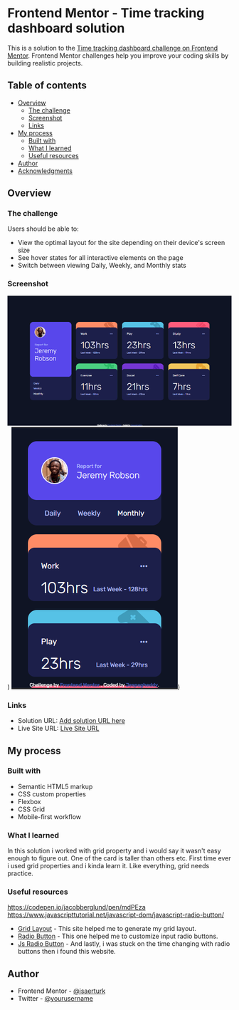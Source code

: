 # Frontend Mentor - Time tracking dashboard solution

This is a solution to the [Time tracking dashboard challenge on Frontend Mentor](https://www.frontendmentor.io/challenges/time-tracking-dashboard-UIQ7167Jw). Frontend Mentor challenges help you improve your coding skills by building realistic projects. 

## Table of contents

- [Overview](#overview)
  - [The challenge](#the-challenge)
  - [Screenshot](#screenshot)
  - [Links](#links)
- [My process](#my-process)
  - [Built with](#built-with)
  - [What I learned](#what-i-learned)
  - [Useful resources](#useful-resources)
- [Author](#author)
- [Acknowledgments](#acknowledgments)

## Overview

### The challenge

Users should be able to:

- View the optimal layout for the site depending on their device's screen size
- See hover states for all interactive elements on the page
- Switch between viewing Daily, Weekly, and Monthly stats

### Screenshot

![](/design/Screenshot_1.png))
![](/design/Screenshot_2.png))

### Links

- Solution URL: [Add solution URL here](https://your-solution-url.com)
- Live Site URL: [Live Site URL](https://isaerturk-ttd-github-io.pages.dev/)

## My process

### Built with

- Semantic HTML5 markup
- CSS custom properties
- Flexbox
- CSS Grid
- Mobile-first workflow

### What I learned

In this solution i worked with grid property and i would say it wasn't easy enough to figure out. One of the card is taller than others etc. First time ever i used grid properties and i kinda learn it. Like everything, grid needs practice. 

### Useful resources

https://codepen.io/jacobberglund/pen/mdPEza
https://www.javascripttutorial.net/javascript-dom/javascript-radio-button/
- [Grid Layout](https://grid.layoutit.com/) - This site helped me to generate my grid layout.
- [Radio Button](https://codepen.io/jacobberglund/pen/mdPEza) - This one helped me to customize input radio buttons.
- [Js Radio Button](https://www.javascripttutorial.net/javascript-dom/javascript-radio-button/) - And lastly, i was stuck on the time changing with radio buttons then i found this website. 

## Author

- Frontend Mentor - [@isaerturk](https://www.frontendmentor.io/profile/isaerturk)
- Twitter - [@yourusername](https://www.twitter.com/isaertrk)
